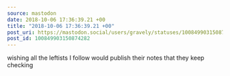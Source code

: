 ```yaml
---
source: mastodon
date: 2018-10-06 17:36:39.21 +00
title: "2018-10-06 17:36:39.21 +00"
post_uri: https://mastodon.social/users/gravely/statuses/100849903150874282
post_id: 100849903150874282
---
```

wishing all the leftists I follow would publish their notes that they keep checking


